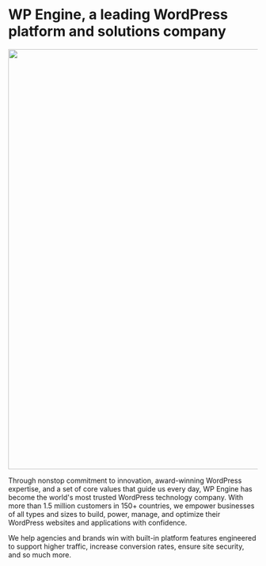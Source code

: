 # WP Engine, a leading WordPress platform and solutions company

<a href="https://wpeng.in/about/" rel="nofollow"><img width="848" alt="" src="https://github.com/user-attachments/assets/bfd4d30c-c2f7-42d2-b523-d20da5a3d006" style="max-width: 100%;"></a>

Through nonstop commitment to innovation, award-winning WordPress expertise, and a set of core values that guide us every day, WP Engine has become the world's most trusted WordPress technology company. With more than 1.5 million customers in 150+ countries, we empower businesses of all types and sizes to build, power, manage, and optimize their WordPress websites and applications with confidence.

We help agencies and brands win with built-in platform features engineered to support higher traffic, increase conversion rates, ensure site security, and so much more.
